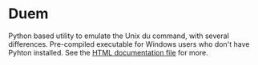 # Duem
Python based utility to emulate the Unix du command, with several differences. Pre-compiled executable for Windows users who don't have Pyhton installed.
See the [HTML documentation file](https://github.com/sharton/Duem/blob/master/duem_documentation.html) for more.
